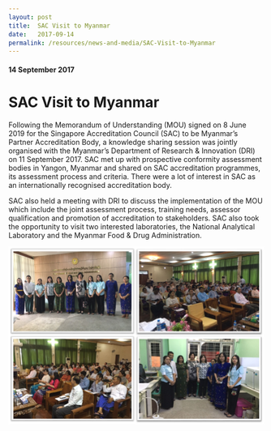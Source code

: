 ```yaml
---
layout: post
title:  SAC Visit to Myanmar
date:   2017-09-14
permalink: /resources/news-and-media/SAC-Visit-to-Myanmar
---
```

#### 14 September 2017
# **SAC Visit to Myanmar**

Following the Memorandum of Understanding (MOU) signed on 8 June 2019 for the Singapore Accreditation Council (SAC) to be Myanmar’s Partner Accreditation Body, a knowledge sharing session was jointly organised with the Myanmar’s Department of Research & Innovation (DRI) on 11 September 2017.  SAC met up with prospective conformity assessment bodies in Yangon, Myanmar and shared on SAC accreditation programmes, its assessment process and criteria. There were a lot of interest in SAC as an internationally recognised accreditation body.

SAC also held a meeting with DRI to discuss the implementation of the MOU which include the joint assessment process, training needs, assessor qualification and promotion of accreditation to stakeholders. SAC also took the opportunity to visit two interested laboratories, the National Analytical Laboratory and the Myanmar Food & Drug Administration.

![sac_myanmar_11sep17](/images/sac_myanmar_11sep17.png)
